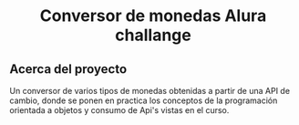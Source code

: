 <h1 align="center"> Conversor de monedas Alura challange </h1>

<h2>Acerca del proyecto</h2>
<p>Un conversor de varios tipos de monedas obtenidas a partir de una API de cambio, donde se ponen en practica los conceptos de la programación orientada a objetos y consumo de Api's vistas en el curso.</p>
